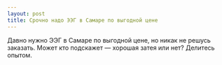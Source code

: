 ```yaml
---
layout: post 
title: Срочно надо ЭЭГ в Самаре по выгодной цене 
--- 
```

Давно нужно ЭЭГ в Самаре по выгодной цене, но никак не решусь заказать. Может кто подскажет — хорошая затея или нет? Делитесь опытом.